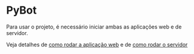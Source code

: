 # PyBot

Para usar o projeto, é necessário iniciar ambas as aplicações web e de servidor.

Veja detalhes de [como rodar a aplicação web](client/README.md) e de [como rodar o servidor](server/README.md)

